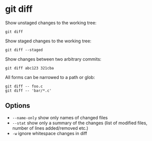 # git diff

Show unstaged changes to the working tree:

`git diff`

Show staged changes to the working tree:

`git diff --staged`

Show changes between two arbitrary commits:

`git diff abc123 321cba`

All forms can be narrowed to a path or glob:

```
git diff -- foo.c
git diff -- 'bar/*.c'
```

## Options

* `--name-only` show only names of changed files
* `--stat` show only a summary of the changes (list of modified files,
  number of lines added/removed etc.)
* `-w` ignore whitespace changes in diff
